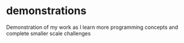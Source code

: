 # demonstrations
Demonstration of my work as I learn more programming concepts and complete smaller scale challenges
